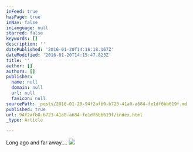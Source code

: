 ```yaml
---
inFeed: true
hasPage: true
inNav: false
inLanguage: null
starred: false
keywords: []
description: ''
datePublished: '2016-01-20T14:16:18.167Z'
dateModified: '2016-01-20T14:15:47.823Z'
title: ''
author: []
authors: []
publisher:
  name: null
  domain: null
  url: null
  favicon: null
sourcePath: _posts/2016-01-20-94f2afb0-b723-41a0-a684-fe1df6bb619f.md
published: true
url: 94f2afb0-b723-41a0-a684-fe1df6bb619f/index.html
_type: Article

---
```

Long ago and far away....
![](https://the-grid-user-content.s3-us-west-2.amazonaws.com/2d18b101-c592-48dd-a642-f22345bf5423.jpg)